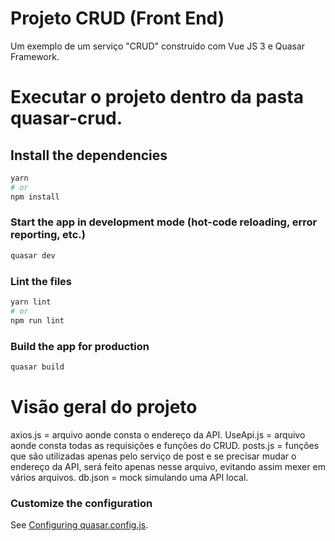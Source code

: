 # Projeto CRUD (Front End)

Um exemplo de um serviço "CRUD" construído com Vue JS 3 e Quasar Framework.

# Executar o projeto dentro da pasta quasar-crud.

## Install the dependencies
```bash
yarn
# or
npm install
```

### Start the app in development mode (hot-code reloading, error reporting, etc.)
```bash
quasar dev
```


### Lint the files
```bash
yarn lint
# or
npm run lint
```



### Build the app for production
```bash
quasar build
```

# Visão geral do projeto
axios.js = arquivo aonde consta o endereço da API.
UseApi.js = arquivo aonde consta todas as requisições e funções do CRUD.
posts.js = funções que são utilizadas apenas pelo serviço de post e se precisar mudar o endereço da API, será feito apenas nesse arquivo, evitando assim mexer em vários arquivos.
db.json = mock simulando uma API local.

### Customize the configuration
See [Configuring quasar.config.js](https://v2.quasar.dev/quasar-cli-vite/quasar-config-js).
